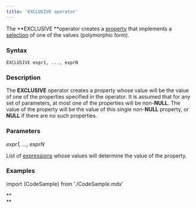 ```yaml
---
title: 'EXCLUSIVE operator'
---
```


The **EXCLUSIVE **operator creates a [property](Properties.md) that implements a [selection](Selection_CASE_IF_MULTI_OVERRIDE_EXCLUSIVE.md#mutual-exclusion-of-conditions) of one of the values (polymorphic form).

### Syntax

    EXCLUSIVE expr1, ..., exprN

### Description

The **EXCLUSIVE** operator creates a property whose value will be the value of one of the properties specified in the operator. It is assumed that for any set of parameters, at most one of the properties will be non-**NULL**. The value of the property will be the value of this single non-**NULL** property, or **NULL** if there are no such properties.

### Parameters

*expr1, ..., exprN*

List of [expressions](Expression.md) whose values will determine the value of the property.

### Examples


import {CodeSample} from './CodeSample.mdx'

<CodeSample url="http://documentation.lsfusion.org:5000/sample?file=OperatorPropertySample&block=exclusive"/>

**  
**
